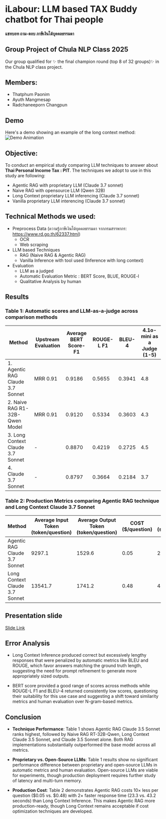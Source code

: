 
#  iLabour: LLM based TAX Buddy chatbot for Thai people

#### แชทบอท ถาม-ตอบ ภาษีเงินได้บุคคลธรรมดา

## Group Project of Chula NLP Class 2025
Our group qualified for ✨ the final champion round (top 8 of 32 groups)✨ in the Chula NLP class project.

## Members:
- Thatphum Paonim
- Ayuth Mangmesap
- Radchaneeporn Changpun


## Demo
Here's a demo showing an example of the long context method:
![Demo Animation](./assets/demo.gif)

## Objective: 
To conduct an empirical study comparing LLM techniques to answer about **Thai Personal Income Tax : PIT**. 
The techniques we adopt to use in this study are following:
- Agentic RAG with proprietary LLM (Claude 3.7 sonnet)
- Naive RAG with opensource LLM (Qwen 32B)
- Long Context proprietary LLM inferencing (Claude 3.7 sonnet)
- Vanilla proprietary LLM interencing (Claude 3.7 sonnet)

## Technical Methods we used:
-  Preprocess Data (ความรู้ภาษีเงินได้บุคคลธรรมดา จากกรมสรรพากร: https://www.rd.go.th/62337.html)
    - OCR
    - Web scraping
- LLM based Techniques
    - RAG (Naive RAG & Agentic RAG)
    - Vanilla Inference with tool used (Inference with long context)
- Evaluation
    - LLM as a judged
    - Automatic Evaluation Metric : BERT Score, BLUE, ROUGE-l
    - Qualitative Analysis by human


## Results

### Table 1: Automatic scores and LLM-as-a-judge across comparison methods

| Method | Upstream Evaluation | Average BERT Score-F1 |  ROUGE-L F1 | BLEU-4 | 4.1o-mini as a Judge (1-5) |
|--------|---------------------|----------------------------------|--------------------------------|-------------------------------|---------------------------------------------------|
| 1. Agentic RAG Claude 3.7 Sonnet | MRR 0.91 | 0.9186| 0.5655| 0.3941| 4.8| 
| 2. Naive RAG R1-32B-Qwen Model| MRR 0.91 |0.9120| 0.5334 | 0.3603| 4.3 |
| 3. Long Context Claude 3.7 Sonnet | - |0.8870 |0.4219 |0.2725 | 4.5| 
| 4. Claude 3.7 Sonnet  | - | 0.8797 |0.3664 |0.2184 | 3.7 | 

### Table 2: Production Metrics comparing Agentic RAG technique and Long Context Claude 3.7 Sonnet
| Method | Average Input Token (token/question) | Average Output Token (token/question) | COST ($/question) | Time (second/question) |
|--------|--------------------------------------|---------------------------------------|----------|------|
| Agentic RAG Claude 3.7 Sonnet | 9297.1 | 1529.6 | 0.05 | 23.3 |
| Long Context Claude 3.7 Sonnet| 13541.7 | 1741.2 | 0.48 | 43.2 |

## Presentation slide
[Slide Link](https://docs.google.com/presentation/d/1f0aijNcMq-LiEN8I8WaDgFDmKHLDNuGvK4xCbjN8bRA/edit?usp=sharing)


## Error Analysis

- Long Context Inference produced correct but excessively lengthy responses that were penalized by automatic metrics like BLEU and ROUGE, which favor answers matching the ground truth length, suggesting the need for prompt refinement to generate more appropriately sized outputs.

- BERT score provided a good range of scores across methods while ROUGE-L F1 and BLEU-4 returned consistently low scores, questioning their suitability for this use case and suggesting a shift toward similarity metrics and human evaluation over N-gram-based metrics.


## Conclusion 

- **Technique Performance**: Table 1 shows Agentic RAG Claude 3.5 Sonnet ranks highest, followed by Naive RAG RT-32B-Qwen, Long Context Claude 3.5 Sonnet, and Claude 3.5 Sonnet alone. Both RAG implementations substantially outperformed the base model across all metrics.

- **Proprietary vs. Open-Source LLMs**: Table 1 results show no significant performance difference between proprietary and open-source LLMs in automatic metrics and human evaluation. Open-source LLMs are viable for experiments, though production deployment requires further study of latency and multi-turn memory.

- **Production Cost**: Table 2 demonstrates Agentic RAG costs 10× less per question ($0.05 vs. $0.48) with 2× faster response time (23.3 vs. 43.2 seconds) than Long Context Inference. This makes Agentic RAG more production-ready, though Long Context remains acceptable if cost optimization techniques are developed.
